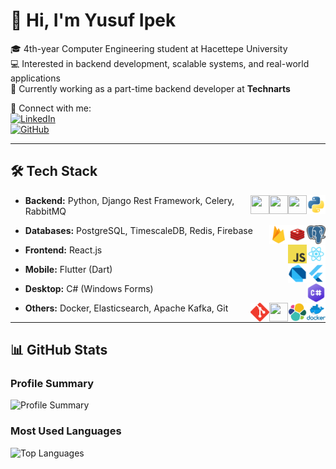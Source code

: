 # 👋 Hi, I'm Yusuf Ipek  

🎓 4th-year Computer Engineering student at Hacettepe University  
💻 Interested in backend development, scalable systems, and real-world applications  
🚀 Currently working as a part-time backend developer at **Technarts**  

🔗 Connect with me:  
[![LinkedIn](https://img.shields.io/badge/LinkedIn-0077B5?style=for-the-badge&logo=linkedin&logoColor=white)](https://www.linkedin.com/in/yusuf-ipek/)  
[![GitHub](https://img.shields.io/badge/GitHub-000?style=for-the-badge&logo=github&logoColor=white)](https://github.com/Yusufpek)  

---

## 🛠️ Tech Stack  

<!-- Backend -->
<img align="right" src="https://raw.githubusercontent.com/github/explore/master/topics/python/python.png" width="30" height="30" />  
<img align="right" src="https://static.djangoproject.com/img/logos/django-logo-negative.svg" width="30" height="30" />  
<img align="right" src="https://docs.celeryq.dev/en/stable/_static/celery_512.png" width="30" height="30" />  
<img align="right" src="https://www.rabbitmq.com/assets/files/rabbitmq-logo-e91cacd38fcef5219149bc5cfa10b384.svg" width="30" height="30" />  
 

- **Backend:** Python, Django Rest Framework, Celery, RabbitMQ  

<!-- Databases -->
<img align="right" src="https://raw.githubusercontent.com/github/explore/master/topics/postgresql/postgresql.png" width="30" height="30" />  
<img align="right" src="https://raw.githubusercontent.com/github/explore/master/topics/redis/redis.png" width="30" height="30" />  
<img align="right" src="https://raw.githubusercontent.com/github/explore/master/topics/firebase/firebase.png" width="30" height="30" />  

- **Databases:** PostgreSQL, TimescaleDB, Redis, Firebase  

<!-- Frontend -->
<img align="right" src="https://raw.githubusercontent.com/github/explore/master/topics/react/react.png" width="30" height="30" />  
<img align="right" src="https://raw.githubusercontent.com/github/explore/master/topics/javascript/javascript.png" width="30" height="30" />  

- **Frontend:** React.js  

<!-- Mobile -->
<img align="right" src="https://raw.githubusercontent.com/github/explore/master/topics/flutter/flutter.png" width="30" height="30" />  
<img align="right" src="https://raw.githubusercontent.com/github/explore/master/topics/dart/dart.png" width="30" height="30" />  

- **Mobile:** Flutter (Dart)  

<!-- Desktop -->
<img align="right" src="https://raw.githubusercontent.com/github/explore/master/topics/csharp/csharp.png" width="30" height="30" />  

- **Desktop:** C# (Windows Forms)  

<!-- Others -->
<img align="right" src="https://raw.githubusercontent.com/github/explore/master/topics/docker/docker.png" width="30" height="30" />  
<img align="right" src="https://raw.githubusercontent.com/github/explore/master/topics/elasticsearch/elasticsearch.png" width="30" height="30" />  
<img align="right" src="https://cdn.jsdelivr.net/npm/simple-icons@v10/icons/apachekafka.svg" width="30" height="30" />
 
<img align="right" src="https://raw.githubusercontent.com/github/explore/master/topics/git/git.png" width="30" height="30" />  

- **Others:** Docker, Elasticsearch, Apache Kafka, Git  

---

## 📊 GitHub Stats  

### Profile Summary
![Profile Summary](https://github-profile-summary-cards.vercel.app/api/cards/profile-details?username=Yusufpek&theme=ayu_mirage)

### Most Used Languages
![Top Languages](https://github-profile-summary-cards.vercel.app/api/cards/repos-per-language?username=Yusufpek&theme=ayu_mirage)
